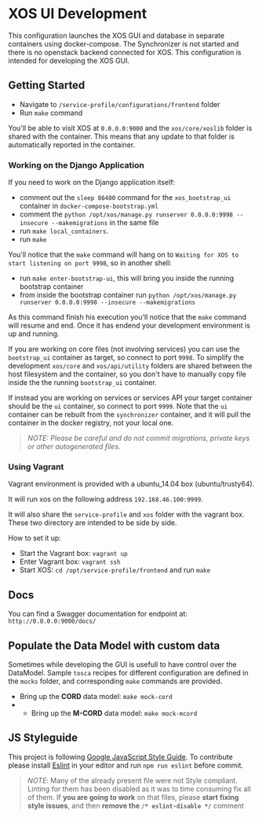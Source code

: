 # XOS UI Development

This configuration launches the XOS GUI and database in separate containers
using docker-compose.  The Synchronizer is not started and there is no
openstack backend connected for XOS.  This configuration is intended for
developing the XOS GUI.

## Getting Started

- Navigate to `/service-profile/configurations/frontend` folder
- Run `make` command

You'll be able to visit XOS at `0.0.0.0:9000` and the `xos/core/xoslib` folder
is shared with the container. This means that any update to that folder is
automatically reported in the container.

### Working on the Django Application

If you need to work on the Django application itself:

- comment out the `sleep 86400` command for the `xos_bootstrap_ui` container in
  `docker-compose-bootstrap.yml`
- comment the `python /opt/xos/manage.py runserver 0.0.0.0:9998 --insecure
  --makemigrations` in the same file
- run `make local_containers`.
- run `make`

You'll notice that the `make` command will hang on to `Waiting for XOS to start
listening on port 9998`, so in another shell:

- run `make enter-bootstrap-ui`, this will bring you inside the running
  bootstrap container
- from inside the bootstrap container run `python /opt/xos/manage.py runserver
  0.0.0.0:9998 --insecure --makemigrations`

As this command finish his execution you'll notice that the `make` command will
resume and end. Once it has endend your development environment is up and
running.

If you are working on core files (not involving services) you can use the
`bootstrap_ui` container as target, so connect to port `9998`. To simplify the
development `xos/core` and `xos/api/utility` folders are shared between the
host filesystem and the container, so you don't have to manually copy file
inside the the running `bootstrap_ui` container.

If instead you are working on services or services API your target container
should be the `ui` container, so connect to port `9999`. Note that the `ui`
container can be rebuilt from the `synchronizer` container, and it will pull
the container in the docker registry, not your local one.

> _NOTE:
> Please be careful and do not commit migrations, private keys or other
> autogenerated files._


### Using Vagrant

Vagrant environment is provided with a ubuntu_14.04 box (ubuntu/trusty64).

It will run xos on the following address `192.168.46.100:9999`.

It will also share the `service-profile` and `xos` folder with the vagrant box.
These two directory are intended to be side by side.

How to set it up:

- Start the Vagrant box: `vagrant up`
- Enter Vagrant box: `vagrant ssh`
- Start XOS: `cd /opt/service-profile/frontend` and run `make`

## Docs

You can find a Swagger documentation for endpoint at: `http://0.0.0.0:9000/docs/`

## Populate the Data Model with custom data

Sometimes while developing the GUI is usefull to have control over the
DataModel. Sample `tosca` recipes for different configuration are defined in
the `mocks` folder, and corresponding `make` commands are provided.

- Bring up the **CORD** data model: `make mock-cord`
- - Bring up the **M-CORD** data model: `make mock-mcord`

## JS Styleguide

This project is following [Google JavaScript Style
Guide](https://google.github.io/styleguide/javascriptguide.xml). To contribute
please install [Eslint](http://eslint.org/) in your editor and run `npm run
eslint` before commit.

> _NOTE_:
> Many of the already present file were not Style compliant. Linting for them
> has been disabled as it was to time consuming fix all of them. If **you are
> going to work** on that files, please **start fixing style issues**, and then
> **remove the `/* eslint-disable */`** comment


